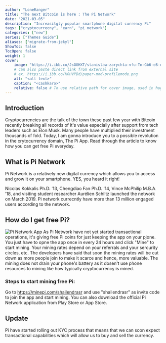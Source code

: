 ```yaml
---
author: "LoneRanger"
title: "The next Bitcoin is here : The Pi Network"
date: "2021-03-05"
description: "Increasilgly popular smartphone digital currency Pi"
tags: ["cryptocurrecny", "earn", "pi network"]
categories: ["new"]
series: ["Themes Guide"]
aliases: ["migrate-from-jekyl"]
ShowToc: false
TocOpen: false
weight: 1
cover:
    image: "https://i.ibb.co/JsGGHXT/stanislaw-zarychta-vfu-Tn-Gb6-e8-unsplash.jpg"
    # can also paste direct link from external site
    # ex. https://i.ibb.co/K0HVPBd/paper-mod-profilemode.png
    alt: "<alt text>"
    caption: "<cashkaro>"
    relative: false # To use relative path for cover image, used in hugo Page-bundles
---
```

## Introduction
Cryptocurrencies are the talk of the town these past few year with Bitcoin recently breaking all records of it's value especially after support from tech leaders such as Elon Musk. Many people have multiplied their investment thousands of fold. 
Today, I am gonna introduce you to a possible revolution in the crytocurrency domain, The Pi App. Read through the article to know how you can get free Pi everyday.

## What is Pi Network
Pi Network is a relatively new digital currency which allows you to access and grow it on your smartphone. YES, you heard it right!

Nicolas Kokkalis Ph.D. ’13, Chengdiao Fan Ph.D. ’14, Vince McPhilip M.B.A. ’18, and visiting student researcher Aurélien Schiltz launched the network on March 2019. Pi network currecntly have more than 13 million engaged users according to the network.

## How do I get free Pi?
![Pi Network App](https://i.ibb.co/92Yq8rr/1614932725616.jpg)
As Pi Network have not yet started transactional operations, it's giving free Pi coins for just keeping the app on your pjone. You just have to opne the app once in every 24 hours and click "Mine" to start mining. Your mining rates depend on your referrals and your sercurity circles, etc. The developers have said that soon the mining rates will be cut down as more people join to make it scarce and hence, more valuable.
The mining does not drain your phone's battery as it dosen't use phone resources to mining like how typically cryptocurrency is mined.

### Steps to start mining free Pi:
Go to https://minepi.com/shailendrasr and use "shailendrasr" as invite code to join the app and start mining. 
You can also download the official Pi Network application from Play Store or App Store. 


## Update
Pi have started rolling out KYC process that means that we can soon expect transactional capabilities which will allow us to buy and sell the currency.